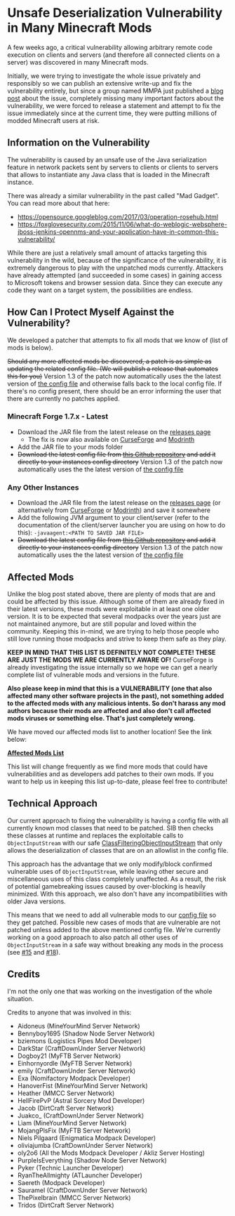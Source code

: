 # Unsafe Deserialization Vulnerability in Many Minecraft Mods

A few weeks ago, a critical vulnerability allowing arbitrary remote code execution on clients and servers (and therefore all connected clients on a server) was discovered in many Minecraft mods.

Initially, we were trying to investigate the whole issue privately and responsibly so we can publish an extensive write-up and fix the vulnerability entirely, but since a group
named MMPA just published a [blog post](https://blog.mmpa.info/posts/bleeding-pipe/) about the issue, completely missing many important factors about the vulnerability, we were forced to release a statement and attempt to fix the issue immediately since at
the current time, they were putting millions of modded Minecraft users at risk.

## Information on the Vulnerability

The vulnerability is caused by an unsafe use of the Java serialization feature in network packets sent by servers to clients or clients to servers that allows to instantiate any Java class that is loaded in the Minecraft instance.

There was already a similar vulnerability in the past called "Mad Gadget". You can read more about that here:
- https://opensource.googleblog.com/2017/03/operation-rosehub.html
- https://foxglovesecurity.com/2015/11/06/what-do-weblogic-websphere-jboss-jenkins-opennms-and-your-application-have-in-common-this-vulnerability/

While there are just a relatively small amount of attacks targeting this vulnerability in the wild, because of the significance of the vulnerability, it is extremely dangerous to play with the unpatched mods currently.
Attackers have already attempted (and succeeded in some cases) in gaining access to Microsoft tokens and browser session data. Since they can execute any code they want on a target system, the possibilities are endless.

## How Can I Protect Myself Against the Vulnerability?

We developed a patcher that attempts to fix all mods that we know of (list of mods is below).

~~Should any more affected mods be discovered, a patch is as simple as updating the related config file. (We will publish a release that automates this for you)~~ Version 1.3 of the patch now automatically uses the the latest version of [the config file](https://github.com/dogboy21/serializationisbad/blob/master/serializationisbad.json) and otherwise falls back to the local config file. If there's no config present, there should be an error informing the user that there are currently no patches applied.

### Minecraft Forge 1.7.x - Latest

- Download the JAR file from the latest release on the [releases page](https://github.com/dogboy21/serializationisbad/releases)
  - The fix is now also available on [CurseForge](https://www.curseforge.com/minecraft/mc-mods/serializationisbad) and [Modrinth](https://modrinth.com/mod/serializationisbad)
- Add the JAR file to your mods folder
- ~~Download the latest config file from [this Github repository](https://github.com/dogboy21/serializationisbad/blob/master/serializationisbad.json) and add it directly to your instances config directory~~  Version 1.3 of the patch now automatically uses the the latest version of [the config file](https://github.com/dogboy21/serializationisbad/blob/master/serializationisbad.json)

### Any Other Instances

- Download the JAR file from the latest release on the [releases page](https://github.com/dogboy21/serializationisbad/releases) (or alternatively from [CurseForge](https://www.curseforge.com/minecraft/mc-mods/serializationisbad) or [Modrinth](https://modrinth.com/mod/serializationisbad)) and save it somewhere
- Add the following JVM argument to your client/server (refer to the documentation of the client/server launcher you are using on how to do this): `-javaagent:<PATH TO SAVED JAR FILE>`
- ~~Download the latest config file from [this Github repository](https://github.com/dogboy21/serializationisbad/blob/master/serializationisbad.json) and add it directly to your instances config directory~~ Version 1.3 of the patch now automatically uses the the latest version of [the config file](https://github.com/dogboy21/serializationisbad/blob/master/serializationisbad.json)

## Affected Mods

Unlike the blog post stated above, there are plenty of mods that are and could be affected by this issue. Although some of them are already fixed in their latest versions, these mods were exploitable in at least one older version. It is to be expected that several modpacks over the years just are not maintained anymore, but are still popular and loved within the community. Keeping this in-mind, we are trying to help those people who still love running those modpacks and strive to keep them safe as they play. 

**KEEP IN MIND THAT THIS LIST IS DEFINITELY NOT COMPLETE! THESE ARE JUST THE MODS WE ARE CURRENTLY AWARE OF!** CurseForge is already investigating the issue internally so we hope we can get a nearly complete list of vulnerable mods and versions in the future.

**Also please keep in mind that this is a VULNERABILITY (one that also affected many other software projects in the past), not something added to the affected mods with any malicious intents. So don't harass any mod authors because their mods are affected and also don't call affected mods viruses or something else. That's just completely wrong.**

We have moved our affected mods list to another location! See the link below:

**[Affected Mods List](docs/mods.md)**

This list will change frequently as we find more mods that could have vulnerabilities and as developers add patches to their own mods. If you want to help us in keeping this list up-to-date, please feel free to contribute! 

## Technical Approach

Our current approach to fixing the vulnerability is having a config file with all currently known mod classes that need to be patched.
SIB then checks these classes at runtime and replaces the exploitable calls to `ObjectInputStream` with our safe
[ClassFilteringObjectInputStream](https://github.com/dogboy21/serializationisbad/blob/master/core/src/main/java/io/dogboy/serializationisbad/core/ClassFilteringObjectInputStream.java)
that only allows the deserialization of classes that are on an allowlist in the config file.

This approach has the advantage that we only modify/block confirmed vulnerable uses of `ObjectInputStream`,
while leaving other secure and miscellaneous uses of this class completely unaffected.
As a result, the risk of potential gamebreaking issues caused by over-blocking is heavily minimized.
With this approach, we also don't have any incompatibilities with older Java versions.

This means that we need to add all vulnerable mods to our [config file](https://github.com/dogboy21/serializationisbad/blob/master/serializationisbad.json) so they get patched.
Possible new cases of mods that are vulnerable are not patched unless added to the above mentioned config file.
We're currently working on a good approach to also patch all other uses of `ObjectInputStream` in a safe way without breaking any mods in the process (see [#15](https://github.com/dogboy21/serializationisbad/pull/15) and [#18](https://github.com/dogboy21/serializationisbad/issues/18)).

## Credits

I'm not the only one that was working on the investigation of the whole situation.

Credits to anyone that was involved in this:

- Aidoneus (MineYourMind Server Network)
- Bennyboy1695 (Shadow Node Server Network)
- bziemons (Logistics Pipes Mod Developer)
- DarkStar (CraftDownUnder Server Network)
- Dogboy21 (MyFTB Server Network)
- Einhornyordle (MyFTB Server Network)
- emily (CraftDownUnder Server Network)
- Exa (Nomifactory Modpack Developer)
- HanoverFist (MineYourMind Server Network)
- Heather (MMCC Server Network)
- HellFirePvP (Astral Sorcery Mod Developer)
- Jacob (DirtCraft Server Network)
- Juakco_ (CraftDownUnder Server Network)
- Lìam (MineYourMind Server Network)
- MojangPlsFix (MyFTB Server Network)
- Niels Pilgaard (Enigmatica Modpack Developer)
- oliviajumba (CraftDownUnder Server Network)
- oly2o6 (All the Mods Modpack Developer / Akliz Server Hosting)
- PurpleIsEverything (Shadow Node Server Network)
- Pyker (Technic Launcher Developer)
- RyanTheAllmighty (ATLauncher Developer)
- Saereth (Modpack Developer)
- Sauramel (CraftDownUnder Server Network)
- ThePixelbrain (MMCC Server Network)
- Tridos (DirtCraft Server Network)
